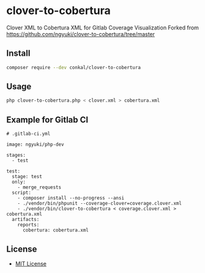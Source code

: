# clover-to-cobertura
Clover XML to Cobertura XML for Gitlab Coverage Visualization
Forked from https://github.com/ngyuki/clover-to-cobertura/tree/master

## Install

```sh
composer require --dev conkal/clover-to-cobertura
```

## Usage

```sh
php clover-to-cobertura.php < clover.xml > cobertura.xml
```

## Example for Gitlab CI

```
# .gitlab-ci.yml

image: ngyuki/php-dev

stages:
  - test

test:
  stage: test
  only:
    - merge_requests
  script:
    - composer install --no-progress --ansi
    - ./vendor/bin/phpunit --coverage-clover=coverage.clover.xml
    - ./vendor/bin/clover-to-cobertura < coverage.clover.xml > cobertura.xml
  artifacts:
    reports:
      cobertura: cobertura.xml
```

## License

- [MIT License](http://www.opensource.org/licenses/mit-license.php)
